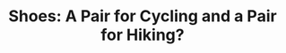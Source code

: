 ---
layout: community
category: community
title: "Shoes: A Pair for Cycling and a Pair for Hiking?"
description: " Question about riding shoes.  I get the idea of the stiff sole of a riding shoe and that it allows more energy to the peddle.   However, if you also want to do some hiking while on your journey a bike..."
isTopLevel: false
isSingleLevel: false
isArticle: false
datePublished: 2022-07-15 06:31:00 +0300
dateModified: 2022-07-15 06:31:00 +0300
published: false
---